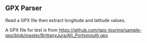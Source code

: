 ## GPX Parser

Read a GPX file then extract longitude and latitude values.

A GPX file for test is from https://github.com/gps-touring/sample-gpx/blob/master/BrittanyJura/Alt_Portsmouth.gpx
